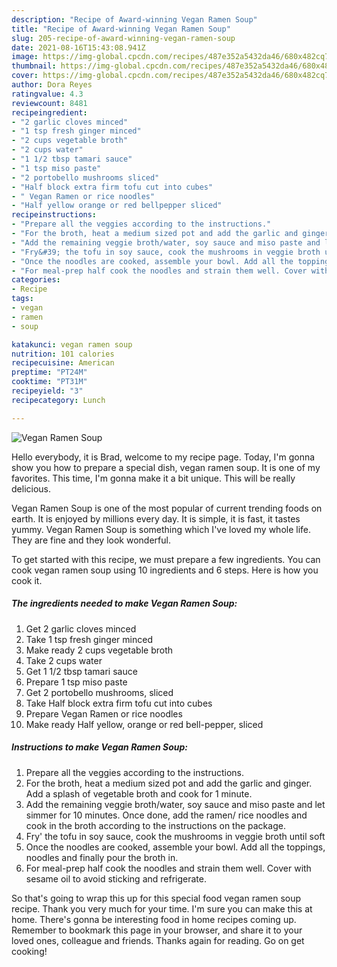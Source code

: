 ```yaml
---
description: "Recipe of Award-winning Vegan Ramen Soup"
title: "Recipe of Award-winning Vegan Ramen Soup"
slug: 205-recipe-of-award-winning-vegan-ramen-soup
date: 2021-08-16T15:43:08.941Z
image: https://img-global.cpcdn.com/recipes/487e352a5432da46/680x482cq70/vegan-ramen-soup-recipe-main-photo.jpg
thumbnail: https://img-global.cpcdn.com/recipes/487e352a5432da46/680x482cq70/vegan-ramen-soup-recipe-main-photo.jpg
cover: https://img-global.cpcdn.com/recipes/487e352a5432da46/680x482cq70/vegan-ramen-soup-recipe-main-photo.jpg
author: Dora Reyes
ratingvalue: 4.3
reviewcount: 8481
recipeingredient:
- "2 garlic cloves minced"
- "1 tsp fresh ginger minced"
- "2 cups vegetable broth"
- "2 cups water"
- "1 1/2 tbsp tamari sauce"
- "1 tsp miso paste"
- "2 portobello mushrooms sliced"
- "Half block extra firm tofu cut into cubes"
- " Vegan Ramen or rice noodles"
- "Half yellow orange or red bellpepper sliced"
recipeinstructions:
- "Prepare all the veggies according to the instructions."
- "For the broth, heat a medium sized pot and add the garlic and ginger. Add a splash of vegetable broth and cook for 1 minute."
- "Add the remaining veggie broth/water, soy sauce and miso paste and let simmer for 10 minutes. Once done, add the ramen/ rice noodles and cook in the broth according to the instructions on the package."
- "Fry&#39; the tofu in soy sauce, cook the mushrooms in veggie broth until soft"
- "Once the noodles are cooked, assemble your bowl. Add all the toppings, noodles and finally pour the broth in."
- "For meal-prep half cook the noodles and strain them well. Cover with sesame oil to avoid sticking and refrigerate."
categories:
- Recipe
tags:
- vegan
- ramen
- soup

katakunci: vegan ramen soup 
nutrition: 101 calories
recipecuisine: American
preptime: "PT24M"
cooktime: "PT31M"
recipeyield: "3"
recipecategory: Lunch

---
```



![Vegan Ramen Soup](https://img-global.cpcdn.com/recipes/487e352a5432da46/680x482cq70/vegan-ramen-soup-recipe-main-photo.jpg)

Hello everybody, it is Brad, welcome to my recipe page. Today, I'm gonna show you how to prepare a special dish, vegan ramen soup. It is one of my favorites. This time, I'm gonna make it a bit unique. This will be really delicious.

Vegan Ramen Soup is one of the most popular of current trending foods on earth. It is enjoyed by millions every day. It is simple, it is fast, it tastes yummy. Vegan Ramen Soup is something which I've loved my whole life. They are fine and they look wonderful.




To get started with this recipe, we must prepare a few ingredients. You can cook vegan ramen soup using 10 ingredients and 6 steps. Here is how you cook it.

<!--inarticleads1-->

##### The ingredients needed to make Vegan Ramen Soup:

1. Get 2 garlic cloves minced
1. Take 1 tsp fresh ginger minced
1. Make ready 2 cups vegetable broth
1. Take 2 cups water
1. Get 1 1/2 tbsp tamari sauce
1. Prepare 1 tsp miso paste
1. Get 2 portobello mushrooms, sliced
1. Take Half block extra firm tofu cut into cubes
1. Prepare  Vegan Ramen or rice noodles
1. Make ready Half yellow, orange or red bell-pepper, sliced




<!--inarticleads2-->

##### Instructions to make Vegan Ramen Soup:

1. Prepare all the veggies according to the instructions.
1. For the broth, heat a medium sized pot and add the garlic and ginger. Add a splash of vegetable broth and cook for 1 minute.
1. Add the remaining veggie broth/water, soy sauce and miso paste and let simmer for 10 minutes. Once done, add the ramen/ rice noodles and cook in the broth according to the instructions on the package.
1. Fry&#39; the tofu in soy sauce, cook the mushrooms in veggie broth until soft
1. Once the noodles are cooked, assemble your bowl. Add all the toppings, noodles and finally pour the broth in.
1. For meal-prep half cook the noodles and strain them well. Cover with sesame oil to avoid sticking and refrigerate.




So that's going to wrap this up for this special food vegan ramen soup recipe. Thank you very much for your time. I'm sure you can make this at home. There's gonna be interesting food in home recipes coming up. Remember to bookmark this page in your browser, and share it to your loved ones, colleague and friends. Thanks again for reading. Go on get cooking!
